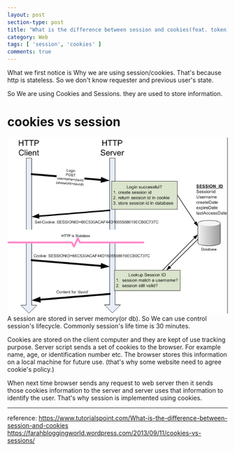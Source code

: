 ```yaml
---
layout: post
section-type: post
title: "What is the difference between session and cookies(feat. token)"
category: Web
tags: [ 'session', 'cookies' ]
comments: true
---
```

What we first notice is Why we are using session/cookies.
That's because http is stateless. So we don't know requester and previous user's state.

So We are using Cookies and Sessions.
they are used to store information.

# cookies vs session
![cookie_vs_session](/images/2019-08-25-cookie_session/session_cookie.png)
A session are stored in server memory(or db). So We can use control session's lifecycle. Commonly session's life time is 30 minutes.

Cookies are stored on the client computer and they are kept of use tracking purpose. Server script sends a set of cookies to the browser. For example name, age, or identification number etc. The browser stores this information on a local machine for future use. (that's why some website need to agree cookie's policy.)

When next time browser sends any request to web server then it sends those cookies information to the server and server uses that information to identify the user. That's why session is implemented using cookies.


---
reference:
https://www.tutorialspoint.com/What-is-the-difference-between-session-and-cookies
https://farahbloggingworld.wordpress.com/2013/09/11/cookies-vs-sessions/
